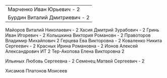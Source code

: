 |   |
|---|
|Марченко Иван Юрьевич - 2 |
|Бурдин Виталий Дмитриевич - 2 |
Майоров Виталий Николаевич - 2
Хасия Дмитрий Зурабович - 2
Гринь Иван Игоревич - 2
Колышкина Виктория Романовн - 2
Правоторов Владимир Михайлович 2
Герцева Ева Викторовна - 2
Коваленко Никита Сергеевич - 2
Красных Ирина Романовна - 2
Ионов Алексей Александрович ИТ 2
Тер-Акопова Елена Викторовна 2

Ильиных Любовь Сергеевна - 2
Семенец Матвей Сергеевич - 2

Хисамов
Платонов
Моисеев